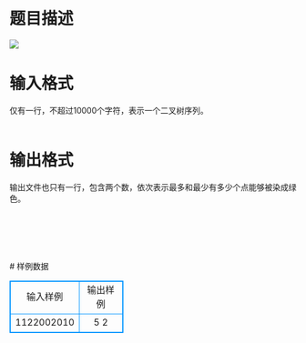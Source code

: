 # 

 
 # 题目描述 
<p>
<img border="0" src="/source/joyoi/tyvj-2665/img/aHR0cDovL3d3dy5qb3lvaS5jbi9wcm9ibGVtL3R5dmotMjY2NS9wcm9ibGVtc19pbWFnZXMvMzEzNC8xODY0LmpwZw==.jpg"> </p> 

 
 # 输入格式 
<p>
仅有一行，不超过10000个字符，表示一个二叉树序列。<br><br></p> 

 
 # 输出格式 
<p>
输出文件也只有一行，包含两个数，依次表示最多和最少有多少个点能够被染成绿色。<br><br><br><br><br><br></p> 
# 样例数据
<style>
        table,table tr th, table tr td { border:1px solid #0094ff; }
        table { width: 200px; min-height: 25px; line-height: 25px; text-align: center; border-collapse: collapse;}   
    </style>
<table>
	<tr>
		<td>输入样例</td>
		<td>输出样例</td>
	</tr>
<tr><td>1122002010

</td><td>5 2</td></tr></table>
